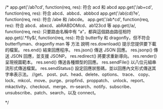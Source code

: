 
/*
app.get('/ab?cd', function(req, res): 符合 acd 和 abcd
app.get('/ab+cd', function(req, res): 符合 abcd、abbcd、abbbcd
app.get('/ab(cd)?e', function(req, res): 符合 /abe 和 /abcde。
app.get('/ab*cd', function(req, res): 符合 abcd、abxcd、abRABDOMcd、ab123cd 等
app.get(/a/, function(req, res): 只要路由名稱中有 “a”，都與這個路由路徑相符
app.get(/.*fly$/, function(req, res):  符合 butterfly 和 dragonfly，但不符合 butterflyman、dragonfly man 等
方法	說明
res.download()	提示您提供要下載的檔案。
res.end()	結束回應程序。
res.json()	傳送 JSON 回應。
res.jsonp()	傳送 JSON 回應，並支援 JSONP。
res.redirect()	將要求重新導向。
res.render()	呈現視圖範本。
res.send()	傳送各種類型的回應。
res.sendFile()	以八位元組串流形式傳送檔案。
res.sendStatus()	設定回應狀態碼，並以回應內文形式傳送其字串表示法。
//get、 post、put、head、delete、options、 trace、
copy、lock、mkcol、move、purge、propfind、proppatch、
unlock、report、mkactivity、checkout、merge、m-search、notify、subscribe、unsubscribe、patch、search，以及 connect。

*/